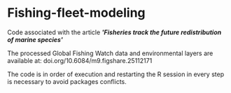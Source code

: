 # Fishing-fleet-modeling
Code associated with the article ***'Fisheries track the future redistribution of marine species'***

The processed Global Fishing Watch data and environmental layers are available at: doi.org/10.6084/m9.figshare.25112171

The code is in order of execution and  restarting the R session in every step is necessary to avoid packages conflicts.
